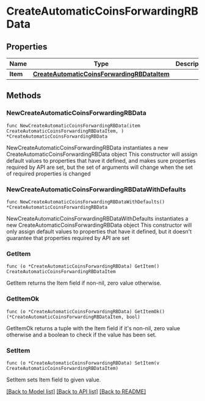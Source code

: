 # CreateAutomaticCoinsForwardingRBData

## Properties

Name | Type | Description | Notes
------------ | ------------- | ------------- | -------------
**Item** | [**CreateAutomaticCoinsForwardingRBDataItem**](CreateAutomaticCoinsForwardingRBDataItem.md) |  | 

## Methods

### NewCreateAutomaticCoinsForwardingRBData

`func NewCreateAutomaticCoinsForwardingRBData(item CreateAutomaticCoinsForwardingRBDataItem, ) *CreateAutomaticCoinsForwardingRBData`

NewCreateAutomaticCoinsForwardingRBData instantiates a new CreateAutomaticCoinsForwardingRBData object
This constructor will assign default values to properties that have it defined,
and makes sure properties required by API are set, but the set of arguments
will change when the set of required properties is changed

### NewCreateAutomaticCoinsForwardingRBDataWithDefaults

`func NewCreateAutomaticCoinsForwardingRBDataWithDefaults() *CreateAutomaticCoinsForwardingRBData`

NewCreateAutomaticCoinsForwardingRBDataWithDefaults instantiates a new CreateAutomaticCoinsForwardingRBData object
This constructor will only assign default values to properties that have it defined,
but it doesn't guarantee that properties required by API are set

### GetItem

`func (o *CreateAutomaticCoinsForwardingRBData) GetItem() CreateAutomaticCoinsForwardingRBDataItem`

GetItem returns the Item field if non-nil, zero value otherwise.

### GetItemOk

`func (o *CreateAutomaticCoinsForwardingRBData) GetItemOk() (*CreateAutomaticCoinsForwardingRBDataItem, bool)`

GetItemOk returns a tuple with the Item field if it's non-nil, zero value otherwise
and a boolean to check if the value has been set.

### SetItem

`func (o *CreateAutomaticCoinsForwardingRBData) SetItem(v CreateAutomaticCoinsForwardingRBDataItem)`

SetItem sets Item field to given value.



[[Back to Model list]](../README.md#documentation-for-models) [[Back to API list]](../README.md#documentation-for-api-endpoints) [[Back to README]](../README.md)


